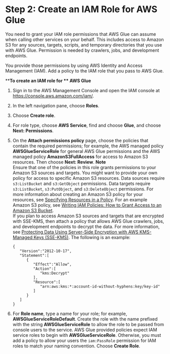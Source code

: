# Step 2: Create an IAM Role for AWS Glue<a name="create-an-iam-role"></a>

You need to grant your IAM role permissions that AWS Glue can assume when calling other services on your behalf\. This includes access to Amazon S3 for any sources, targets, scripts, and temporary directories that you use with AWS Glue\. Permission is needed by crawlers, jobs, and development endpoints\.

You provide those permissions by using AWS Identity and Access Management \(IAM\)\. Add a policy to the IAM role that you pass to AWS Glue\.

****To create an IAM role for ** AWS Glue**

1. Sign in to the AWS Management Console and open the IAM console at [https://console\.aws\.amazon\.com/iam/](https://console.aws.amazon.com/iam/)\.

1. In the left navigation pane, choose **Roles**\.

1. Choose **Create role**\.

1. For role type, choose **AWS Service**, find and choose **Glue**, and choose **Next: Permissions**\.

1. On the **Attach permissions policy** page, choose the policies that contain the required permissions; for example, the AWS managed policy **AWSGlueServiceRole** for general AWS Glue permissions and the AWS managed policy **AmazonS3FullAccess** for access to Amazon S3 resources\. Then choose **Next: Review**\.
**Note**  
Ensure that one of the policies in this role grants permissions to your Amazon S3 sources and targets\. You might want to provide your own policy for access to specific Amazon S3 resources\. Data sources require `s3:ListBucket` and `s3:GetObject` permissions\. Data targets require `s3:ListBucket`, `s3:PutObject`, and `s3:DeleteObject` permissions\. For more information about creating an Amazon S3 policy for your resources, see [Specifying Resources in a Policy](https://docs.aws.amazon.com/AmazonS3/latest/dev/s3-arn-format.html)\. For an example Amazon S3 policy, see [ Writing IAM Policies: How to Grant Access to an Amazon S3 Bucket](https://aws.amazon.com/blogs/security/writing-iam-policies-how-to-grant-access-to-an-amazon-s3-bucket/)\.   
If you plan to access Amazon S3 sources and targets that are encrypted with SSE\-KMS, then attach a policy that allows AWS Glue crawlers, jobs, and development endpoints to decrypt the data\. For more information, see [Protecting Data Using Server\-Side Encryption with AWS KMS\-Managed Keys \(SSE\-KMS\)](https://docs.aws.amazon.com/AmazonS3/latest/dev/UsingKMSEncryption.html)\. The following is an example:   

   ```
   {  
      "Version":"2012-10-17",
      "Statement":[  
         {  
            "Effect":"Allow",
            "Action":[  
               "kms:Decrypt"
            ],
            "Resource":[  
               "arn:aws:kms:*:account-id-without-hyphens:key/key-id"
            ]
         }
      ]
   }
   ```

1. For **Role name**, type a name for your role; for example, **AWSGlueServiceRoleDefault**\. Create the role with the name prefixed with the string **AWSGlueServiceRole** to allow the role to be passed from console users to the service\. AWS Glue provided policies expect IAM service roles to begin with **AWSGlueServiceRole**\. Otherwise, you must add a policy to allow your users the `iam:PassRole` permission for IAM roles to match your naming convention\.   Choose **Create Role**\.